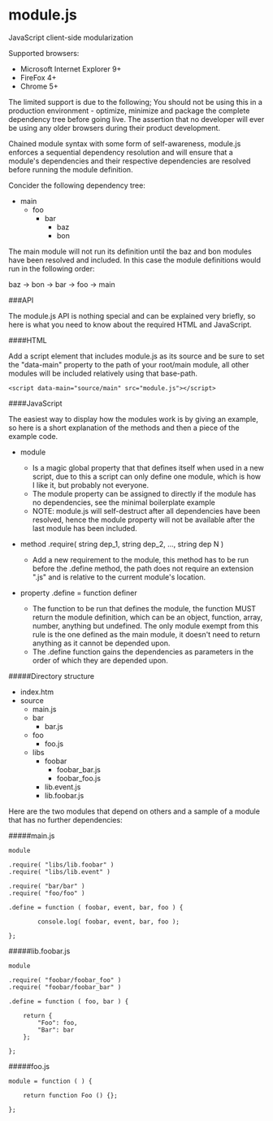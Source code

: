 module.js
=========

JavaScript client-side modularization

Supported browsers:

 - Microsoft Internet Explorer 9+
 - FireFox 4+
 - Chrome 5+

The limited support is due to the following; You should not be using this in a production
environment - optimize, minimize and package the complete dependency tree before going live.
The assertion that no developer will ever be using any older browsers during their product
development.

Chained module syntax with some form of self-awareness, module.js
enforces a sequential dependency resolution and will ensure that
a module's dependencies and their respective dependencies are resolved 
before running the module definition.

Concider the following dependency tree:

- main
  - foo
    - bar
      - baz
      - bon
      
The main module will not run its definition until the baz and bon 
modules have been resolved and included. In this case the module definitions 
would run in the following order:

baz -> bon -> bar -> foo -> main

###API

The module.js API is nothing special and can be explained very briefly,
so here is what you need to know about the required HTML and JavaScript.

####HTML

Add a script element that includes module.js as its source and
be sure to set the "data-main" property to the path of your root/main
module, all other modules will be included relatively using that 
base-path.

    <script data-main="source/main" src="module.js"></script>

####JavaScript

The easiest way to display how the modules work is by giving an example, 
so here is a short explanation of the methods and then a piece of the example code.

- module 
  - Is a magic global property that that defines itself when used in a new script, due to this a script can only define one module, which is how I like it, but probably not everyone.
  - The module property can be assigned to directly if the module has no dependencies, see the minimal boilerplate example
  - NOTE: module.js will self-destruct after all dependencies have been resolved, hence the module property will not be available after the last module has been included.

- method <module>.require( string dep_1, string dep_2, ..., string dep N )
  - Add a new requirement to the module, this method has to be run before the .define method, the path does not require an extension ".js" and is relative to the current module's location.

- property <module>.define = function definer
  - The function to be run that defines the module, the function MUST return the module definition, which can be an object, function, array, number, anything but undefined. The only module exempt from this rule is the one defined as the main module, it doesn't need to return anything as it cannot be depended upon.
  - The .define function gains the dependencies as parameters in the order of which they are depended upon.

#####Directory structure

- index.htm
- source
  - main.js
  - bar
    - bar.js
  - foo
    - foo.js
  - libs
    - foobar
      - foobar_bar.js
      - foobar_foo.js
    - lib.event.js
    - lib.foobar.js

Here are the two modules that depend on others and a sample of a module that has no further dependencies:

#####main.js

    module
    
	.require( "libs/lib.foobar" )
	.require( "libs/lib.event" )
    
	.require( "bar/bar" )
	.require( "foo/foo" )
    
	.define = function ( foobar, event, bar, foo ) {
    
    		console.log( foobar, event, bar, foo );
    
    };
    
#####lib.foobar.js

    module

	.require( "foobar/foobar_foo" )
	.require( "foobar/foobar_bar" )

	.define = function ( foo, bar ) {
  
		return {
			"Foo": foo,
			"Bar": bar
		};

    };
    
#####foo.js

    module = function ( ) {

		return function Foo () {};

    };
